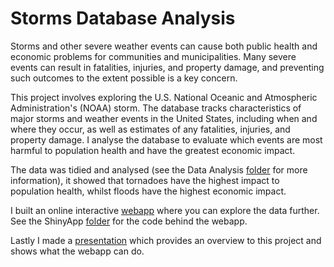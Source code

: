 # Storms Database Analysis

Storms and other severe weather events can cause both public health and economic problems for communities and municipalities. Many severe events can result in fatalities, injuries, and property damage, and preventing such outcomes to the extent possible is a key concern.

This project involves exploring the U.S. National Oceanic and Atmospheric Administration's (NOAA) storm. The database tracks characteristics of major storms and weather events in the United States, including when and where they occur, as well as estimates of any fatalities, injuries, and property damage. I analyse the database to evaluate which events are most harmful to population health and have the greatest economic impact.

The data was tidied and analysed (see the Data Analysis [folder](https://github.com/aem56/StormsAnalysis/tree/master/Data%20Analysis) for more information), it showed that tornadoes have the highest impact to population health, whilst floods have the highest economic impact.

I built an online interactive [webapp](https://aem56.shinyapps.io/StormsAnalysis/) where you can explore the data further. See the ShinyApp [folder](https://github.com/aem56/StormsAnalysis/tree/master/ShinyApp) for the code behind the webapp.

Lastly I made a [presentation](insertlink) which provides an overview to this project and shows what the webapp can do.
